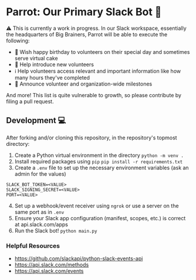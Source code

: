 # Parrot: Our Primary Slack Bot :parrot:
:warning: This is currently a work in progress.
In our Slack workspace, essentially the headquarters of Big Brainers, Parrot will be able to execute the following:
- :birthday: Wish happy birthday to volunteers on their special day and sometimes serve virtual cake
- :wave: Help introduce new volunteers
- :information_source: Help volunteers access relevant and important information like how many hours they've completed
- :tada: Announce volunteer and organization-wide milestones

And more! This list is quite vulnerable to growth, so please contribute by filing a pull request.

## Development :computer:
After forking and/or cloning this repository, in the repository's topmost directory:
1. Create a Python virtual environment in the directory 
`python -m venv .`
2. Install required packages using `pip`
`pip install -r requirements.txt`
3. Create a `.env` file to set up the necessary environment variables (ask an admin for the values)
```
SLACK_BOT_TOKEN=<VALUE>
SLACK_SIGNING_SECRET=<VALUE>
PORT=<VALUE>
```
4. Set up a webhook/event receiver using `ngrok` or use a server on the same port as in `.env`
5. Ensure your Slack app configuration (manifest, scopes, etc.) is correct at api.slack.com/apps
5. Run the Slack bot!
`python main.py`

### Helpful Resources
- https://github.com/slackapi/python-slack-events-api
- https://api.slack.com/methods
- https://api.slack.com/events